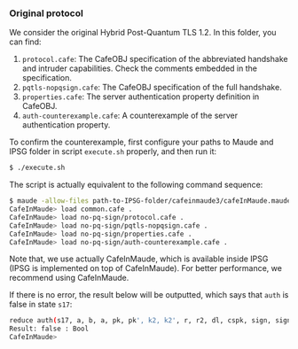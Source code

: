 ### Original protocol
We consider the original Hybrid Post-Quantum TLS 1.2.
In this folder, you can find:
1. `protocol.cafe`: The CafeOBJ specification of the abbreviated handshake and intruder capabilities. Check the comments embedded in the specification.
2. `pqtls-nopqsign.cafe`: The CafeOBJ specification of the full handshake.
3. `properties.cafe`: The server authentication property definition in CafeOBJ.
4. `auth-counterexample.cafe`: A counterexample of the server authentication property.

To confirm the counterexample, first configure your paths to Maude and IPSG folder in script `execute.sh` properly, and then run it:

```bash
$ ./execute.sh
```

The script is actually equivalent to the following command sequence:
```bash
$ maude -allow-files path-to-IPSG-folder/cafeinmaude3/cafeInMaude.maude
CafeInMaude> load common.cafe .
CafeInMaude> load no-pq-sign/protocol.cafe .
CafeInMaude> load no-pq-sign/pqtls-nopqsign.cafe .
CafeInMaude> load no-pq-sign/properties.cafe .
CafeInMaude> load no-pq-sign/auth-counterexample.cafe .
```
Note that, we use actually CafeInMaude, which is available inside IPSG (IPSG is implemented on top of CafeInMaude). 
For better performance, we recommend using CafeInMaude.

If there is no error, the result below will be outputted, which says that `auth` is false in state `s17`:
```bash
reduce auth(s17, a, b, a, pk, pk', k2, k2', r, r2, dl, cspk, sign, sign2, 0) .
Result: false : Bool
CafeInMaude>
```